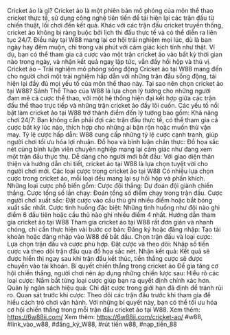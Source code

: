 Cricket ảo là gì?
Cricket ảo là một phiên bản mô phỏng của môn thể thao cricket thực tế, sử dụng công nghệ tiên tiến để tái hiện lại các trận đấu từ chiến thuật, lối chơi đến kết quả. Khác với các trận đấu cricket truyền thống, cricket ảo không bị ràng buộc bởi lịch thi đấu thực tế và có thể diễn ra liên tục 24/7. Điều này tại W88 mang lại cơ hội trải nghiệm mọi lúc, dù là ban ngày hay đêm muộn, chỉ trong vài phút với cảm giác kịch tính như thật.
Ví dụ, bạn có thể tham gia cá cược vào một trận cricket ảo vào bất kỳ thời gian nào trong ngày, và nhận kết quả ngay lập tức, vẫn đầy hồi hộp và thú vị.
Cricket ảo – Trải nghiệm mô phỏng sống động
Cricket ảo tại W88 mang đến cho người chơi một trải nghiệm hấp dẫn với những trận đấu sống động, tái hiện lại đầy đủ mọi yếu tố của môn thể thao này.
Tại sao nên chọn cricket ảo tại W88?
Sảnh Thể Thao của W88 là lựa chọn lý tưởng cho những người đam mê cá cược thể thao, với một hệ thống hiện đại kết hợp giữa các trận đấu thể thao trực tiếp và những trận cricket ảo đầy lôi cuốn. Các yếu tố nổi bật làm cricket ảo tại W88 trở thành điểm đến lý tưởng bao gồm:
Khả năng chơi 24/7: Bạn không cần phải đợi các trận đấu thực tế, có thể tham gia cá cược bất kỳ lúc nào, thích hợp cho những ai bận rộn hoặc muốn thử vận may.
Tỷ lệ cược hấp dẫn: W88 cung cấp những tỷ lệ cược cạnh tranh, giúp người chơi tối ưu hóa lợi nhuận.
Đồ họa và bình luận chân thực: Đồ họa sắc nét cùng bình luận viên chuyên nghiệp mang lại cảm giác như đang xem một trận đấu thực thụ.
Dễ dàng cho người mới bắt đầu: Với giao diện thân thiện và hướng dẫn chi tiết, cricket ảo tại W88 là lựa chọn tuyệt vời cho người chơi mới.
Các loại cược trong cricket ảo tại W88
Có nhiều lựa chọn cược trong cricket ảo, mỗi loại đều mang lại sự hồi hộp và phấn khích. Những loại cược phổ biến gồm:
Cược đội thắng: Dự đoán đội giành chiến thắng.
Cược tổng số lần chạy: Đoán tổng số điểm chạy trong trận đấu.
Cược người chơi xuất sắc: Đặt cược vào cầu thủ ghi nhiều điểm hoặc bắt bóng xuất sắc nhất.
Cược tình huống đặc biệt: Những tình huống như đội nào ghi điểm 6 đầu tiên hoặc cầu thủ nào ghi nhiều điểm 4 nhất.
Hướng dẫn tham gia cricket ảo tại W88
Tham gia cricket ảo tại W88 rất đơn giản và nhanh chóng, chỉ cần thực hiện vài bước cơ bản:
Đăng ký hoặc đăng nhập: Tạo tài khoản hoặc đăng nhập vào W88 để bắt đầu.
Chọn trận đấu và loại cược: Lựa chọn trận đấu và cược phù hợp.
Đặt cược và theo dõi: Nhập số tiền cược và theo dõi trận đấu qua đồ họa sắc nét.
Nhận kết quả: Kết quả sẽ được hiển thị ngay sau khi trận đấu kết thúc, tiền thắng cược sẽ được chuyển vào tài khoản.
Bí quyết chiến thắng trong cricket ảo
Để gia tăng cơ hội chiến thắng, người chơi nên áp dụng những chiến lược sau:
Hiểu rõ các loại cược: Nắm bắt từng loại cược giúp bạn ra quyết định chính xác hơn.
Quản lý ngân sách hiệu quả: Chỉ đặt cược trong giới hạn đã định để tránh rủi ro.
Quan sát trước khi cược: Theo dõi các trận đấu trước khi tham gia để hiểu cách trò chơi vận hành.
Với những bí quyết này, bạn có thể tối ưu hóa cơ hội chiến thắng trong mỗi trận đấu cricket ảo tại W88.
Xem thêm: https://6w88ii.com/
Xem thêm: https://6w88ii.com/cricket-ao/
#w88, #link_vào_w88, #đăng_ký_W88, #rút tiền w88, #nạp_tiền_88
